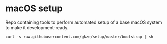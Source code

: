 # macOS setup

Repo containing tools to perform automated setup of a base macOS system to make it development-ready.

```
curl -s raw.githubusercontent.com/gkze/setup/master/bootstrap | sh
```
